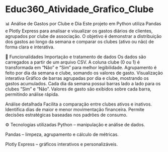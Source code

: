 # Educ360_Atividade_Grafico_Clube

📊 Análise de Gastos por Clube e Dia
Este projeto em Python utiliza Pandas e Plotly Express para analisar e visualizar os gastos diários de clientes, agrupados por clube de associação. O objetivo é demonstrar a distribuição dos gastos ao longo da semana e comparar os clubes (ativo ou não) de forma clara e interativa.

🚀 Funcionalidades
Importação e tratamento de dados
Os dados são carregados a partir de um arquivo CSV.
A coluna clube (0 ou 1) é transformada em “Não” e “Sim” para melhor legibilidade.
Agrupamento é feito por dia da semana e clube, somando os valores de gasto.
Visualização interativa
Gráfico de barras agrupadas por dia e clube, mostrando os gastos acumulados.
Cada dia da semana possui barras lado a lado para os clubes “Sim” e “Não”.
Valores de gasto são exibidos sobre cada barra, permitindo análise rápida.

Análise detalhada
Facilita a comparação entre clubes ativos e inativos.
Identifica dias de maior e menor movimentação financeira.
Permite decisões estratégicas baseadas nos padrões de consumo.

⚙️ Tecnologias utilizadas
Python – manipulação e análise de dados.

Pandas – limpeza, agrupamento e cálculo de métricas.

Plotly Express – gráficos interativos e personalizáveis.
